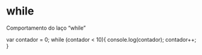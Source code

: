 # while
 Comportamento do laço “while” 


var contador = 0;
while (contador < 10){
    console.log(contador);
    contador++;
}
